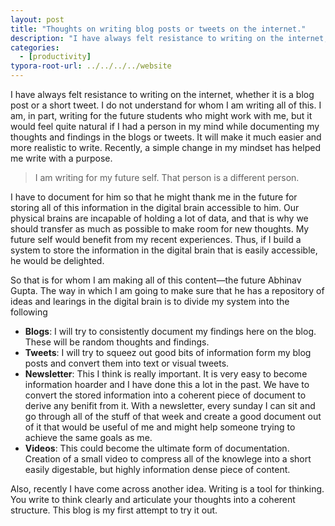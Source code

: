 ```yaml
---
layout: post
title: "Thoughts on writing blog posts or tweets on the internet."
description: "I have always felt resistance to writing on the internet, whether it is a blog post or a short tweet."
categories: 
  - [productivity]
typora-root-url: ../../../../website
---
```

I have always felt resistance to writing on the internet, whether it is a blog post or a short tweet. I do not understand for whom I am writing all of this. I am, in part, writing for the future students who might work with me, but it would feel quite natural if I had a person in my mind while documenting my thoughts and findings in the blogs or tweets. It will make it much easier and more realistic to write. Recently, a simple change in my mindset has helped me write with a purpose.

> I am writing for my future self. That person is a different person.

I have to document for him so that he might thank me in the future for storing all of this information in the digital brain accessible to him. Our physical brains are incapable of holding a lot of data, and that is why we should transfer as much as possible to make room for new thoughts. My future self would benefit from my recent experiences. Thus, if I build a system to store the information in the digital brain that is easily accessible, he would be delighted. 

So that is for whom I am making all of this content—the future Abhinav Gupta. The way in which I am going to make sure that he has a repository of ideas and learings in the digital brain is to divide my system into the following

- **Blogs**: I will try to consistently document my findings here on the blog. These will be random thoughts and findings.
- **Tweets**: I will try to squeez out good bits of information form my blog posts and convert them into text or visual tweets.
- **Newsletter**: This I think is really important. It is very easy to become information hoarder and I have done this a lot in the past. We have to convert the stored information into a coherent piece of document to derive any benifit from it. With a newsletter, every sunday I can sit and go through all of the stuff of that week and create a good document out of it that would be useful of me and might help someone trying to achieve the same goals as me.
- **Videos**: This could become the ultimate form of documentation. Creation of a small video to compress all of the knowlege into a short easily digestable, but highly information dense piece of content.

Also, recently I have come across another idea. Writing is a tool for thinking. You write to think clearly and articulate your thoughts into a coherent structure. This blog is my first attempt to try it out.
